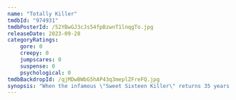 ```yaml
---
name: "Totally Killer"
tmdbId: "974931"
tmdbPosterId: /52YBwGJ3cJs54fpBzwnT1lnqgTo.jpg
releaseDate: 2023-09-28
categoryRatings:
    gore: 0
    creepy: 0
    jumpscares: 0
    suspense: 0
    psychological: 0
tmdbBackdropId: /qjMDwBWbG5hAP43q3meplZFreFQ.jpg
synopsis: "When the infamous \"Sweet Sixteen Killer\" returns 35 years after his first murder spree to claim another victim, 17-year-old Jamie accidentally travels back in time to 1987, determined to stop the killer before he can start."
---
```

